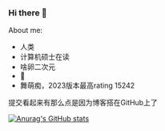 ### Hi there 👋

<!--
**Shinya754/Shinya754** is a ✨ _special_ ✨ repository because its `README.md` (this file) appears on your GitHub profile.

Here are some ideas to get you started:

- 🔭 I’m currently working on ...
- 🌱 I’m currently learning ...
- 👯 I’m looking to collaborate on ...
- 🤔 I’m looking for help with ...
- 💬 Ask me about ...
- 📫 How to reach me: ...
- 😄 Pronouns: ...
- ⚡ Fun fact: ...
-->
About me:
- 人类
- 计算机硕士在读
- 啥卵二次元
- 🐡
- 舞萌痴，2023版本最高rating 15242

提交看起来有那么点是因为博客搭在GitHub上了

[![Anurag's GitHub stats](https://github-readme-stats.vercel.app/api?username=Shinya754&show_icons=true&theme=vue)](https://github.com/anuraghazra/github-readme-stats)
